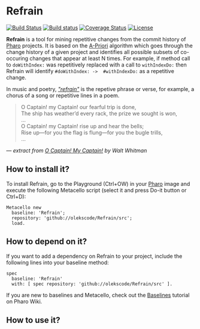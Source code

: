 # Refrain

[![Build Status](https://travis-ci.org/olekscode/Refrain.svg?branch=master)](https://travis-ci.org/olekscode/Refrain)
[![Build status](https://ci.appveyor.com/api/projects/status/89vqb46105kxi3lb?svg=true)](https://ci.appveyor.com/project/olekscode/refrain)
[![Coverage Status](https://coveralls.io/repos/github/olekscode/Refrain/badge.svg?branch=master)](https://coveralls.io/github/olekscode/Refrain?branch=master)
[![License](https://img.shields.io/badge/license-MIT-blue.svg)](https://raw.githubusercontent.com/olekscode/Refrain/master/LICENSE)

**Refrain** is a tool for mining repetitive changes from the commit history of [Pharo](https://pharo.org/) projects. It is based on the [A-Priori](https://github.com/pharo-ai/APriori) algorithm which goes through the change history of a given project and identifies all possible subsets of co-occuring changes that appear at least N times. For example, if method call to `doWithIndex:` was repetitively replaced with a call to `withIndexDo:` then Refrain will identify `#doWithIndex: ->  #withIndexDo:` as a repetitive change.

In music and poetry, [_"refrain"_](https://en.wikipedia.org/wiki/Refrain) is the repetive phrase or verse, for example, a chorus of a song or repetitive lines in a poem.

> O Captain! my Captain! our fearful trip is done,  
The ship has weather’d every rack, the prize we sought is won,  
...  
O Captain! my Captain! rise up and hear the bells;  
Rise up—for you the flag is flung—for you the bugle trills,  
...

&mdash; _extract from [O Captain! My Captain!](https://www.poetryfoundation.org/poems/45474/o-captain-my-captain) by Walt Whitman_

## How to install it?

To install Refrain, go to the Playground (Ctrl+OW) in your [Pharo](https://pharo.org/) image and execute the following Metacello script (select it and press Do-it button or Ctrl+D):

```Smalltalk
Metacello new
  baseline: 'Refrain';
  repository: 'github://olekscode/Refrain/src';
  load.
```

## How to depend on it?

If you want to add a dependency on Refrain to your project, include the following lines into your baseline method:

```Smalltalk
spec
  baseline: 'Refrain'
  with: [ spec repository: 'github://olekscode/Refrain/src' ].
```

If you are new to baselines and Metacello, check out the [Baselines](https://github.com/pharo-open-documentation/pharo-wiki/blob/master/General/Baselines.md) tutorial on Pharo Wiki.

## How to use it?
